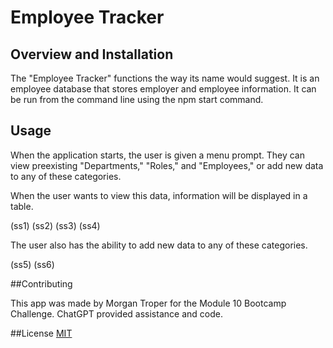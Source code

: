 # Employee Tracker

## Overview and Installation

The "Employee Tracker" functions the way its name would suggest. It is an employee database that stores employer and employee information. It can be run from the command line using the npm start command.

## Usage

When the application starts, the user is given a menu prompt. They can view preexisting "Departments," "Roles," and "Employees," or add new data to any of these categories.

When the user wants to view this data, information will be displayed in a table.

(ss1)
(ss2)
(ss3)
(ss4)

The user also has the ability to add new data to any of these categories.

(ss5)
(ss6)

##Contributing

This app was made by Morgan Troper for the Module 10 Bootcamp Challenge. ChatGPT provided assistance and code.

##License
[MIT](https://choosealicense.com/licenses/mit/)
